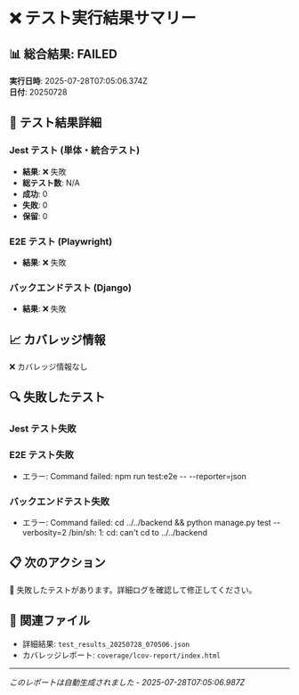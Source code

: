 # ❌ テスト実行結果サマリー

## 📊 総合結果: FAILED

**実行日時**: 2025-07-28T07:05:06.374Z  
**日付**: 20250728

## 🧪 テスト結果詳細

### Jest テスト (単体・統合テスト)
- **結果**: ❌ 失敗
- **総テスト数**: N/A
- **成功**: 0
- **失敗**: 0
- **保留**: 0

### E2E テスト (Playwright)
- **結果**: ❌ 失敗

### バックエンドテスト (Django)
- **結果**: ❌ 失敗

## 📈 カバレッジ情報
❌ カバレッジ情報なし

## 🔍 失敗したテスト
### Jest テスト失敗
### E2E テスト失敗
- エラー: Command failed: npm run test:e2e -- --reporter=json
### バックエンドテスト失敗
- エラー: Command failed: cd ../../backend && python manage.py test --verbosity=2
/bin/sh: 1: cd: can't cd to ../../backend


## 📋 次のアクション
🚨 失敗したテストがあります。詳細ログを確認して修正してください。

## 📁 関連ファイル
- 詳細結果: `test_results_20250728_070506.json`
- カバレッジレポート: `coverage/lcov-report/index.html`

---
*このレポートは自動生成されました - 2025-07-28T07:05:06.987Z*
